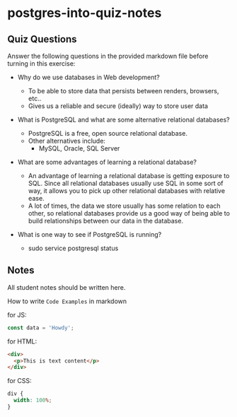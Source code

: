 # postgres-into-quiz-notes

## Quiz Questions

Answer the following questions in the provided markdown file before turning in this exercise:

- Why do we use databases in Web development?

  - To be able to store data that persists between renders, browsers, etc..
  - Gives us a reliable and secure (ideally) way to store user data

- What is PostgreSQL and what are some alternative relational databases?

  - PostgreSQL is a free, open source relational database.
  - Other alternatives include:
    - MySQL, Oracle, SQL Server

- What are some advantages of learning a relational database?

  - An advantage of learning a relational database is getting exposure to SQL. Since all relational databases usually use SQL in some sort of way, it allows you to pick up other relational databases with relative ease.
  - A lot of times, the data we store usually has some relation to each other, so relational databases provide us a good way of being able to build relationships between our data in the database.

- What is one way to see if PostgreSQL is running?
  - sudo service postgresql status

## Notes

All student notes should be written here.

How to write `Code Examples` in markdown

for JS:

```javascript
const data = 'Howdy';
```

for HTML:

```html
<div>
  <p>This is text content</p>
</div>
```

for CSS:

```css
div {
  width: 100%;
}
```
